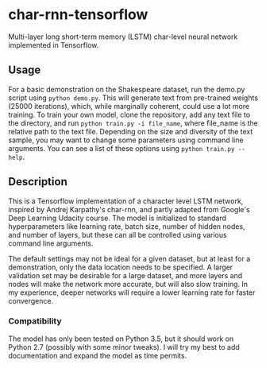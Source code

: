 # char-rnn-tensorflow
Multi-layer long short-term memory (LSTM) char-level neural network implemented in Tensorflow.

## Usage

For a basic demonstration on the Shakespeare dataset, run the demo.py script using `python demo.py`. This will generate text from pre-trained weights (25000 iterations), which, while marginally coherent, could use a lot more training. To train your own model, clone the repository, add any text file to the directory, and run `python train.py -i file_name`, where file_name is the relative path to the text file. Depending on the size and diversity of the text sample, you may want to change some parameters using command line arguments. You can see a list of these options using `python train.py --help`.

## Description

This is a Tensorflow implementation of a character level LSTM network, inspired by Andrej Karpathy's char-rnn, and partly adapted from Google's Deep Learning Udacity course. The model is initialized to standard hyperparameters like learning rate, batch size, number of hidden nodes, and number of layers, but these can all be controlled using various command line arguments.

The default settings may not be ideal for a given dataset, but at least for a demonstration, only the data location needs to be specified. A larger validation set may be desirable for a large dataset, and more layers and nodes will make the network more accurate, but will also slow training. In my experience, deeper networks will require a lower learning rate for faster convergence.

### Compatibility

The model has only been tested on Python 3.5, but it should work on Python 2.7 (possibly with some minor tweaks). I will try my best to add documentation and expand the model as time permits.
